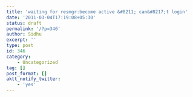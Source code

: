```yaml
---
title: 'waiting for resmgr:become active &#8211; can&#8217;t login'
date: '2011-03-04T17:19:08+05:30'
status: draft
permalink: '/?p=346'
author: Sidhu
excerpt: ''
type: post
id: 346
category:
    - Uncategorized
tag: []
post_format: []
aktt_notify_twitter:
    - 'yes'
---
```

<!DOCTYPE html PUBLIC "-//W3C//DTD HTML 4.0 Transitional//EN" "http://www.w3.org/TR/REC-html40/loose.dtd">
<?xml encoding="UTF-8">
